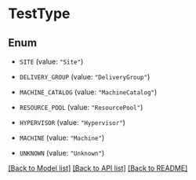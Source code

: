 # TestType

## Enum


* `SITE` (value: `"Site"`)

* `DELIVERY_GROUP` (value: `"DeliveryGroup"`)

* `MACHINE_CATALOG` (value: `"MachineCatalog"`)

* `RESOURCE_POOL` (value: `"ResourcePool"`)

* `HYPERVISOR` (value: `"Hypervisor"`)

* `MACHINE` (value: `"Machine"`)

* `UNKNOWN` (value: `"Unknown"`)


[[Back to Model list]](../README.md#documentation-for-models) [[Back to API list]](../README.md#documentation-for-api-endpoints) [[Back to README]](../README.md)


